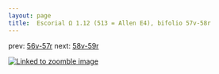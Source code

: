 ```yaml
---
layout: page
title:  Escorial Ω 1.12 (513 = Allen E4), bifolio 57v-58r
---
```


prev: [56v-57r](../56v-57r/) next: [58v-59r](../58v-59r/)



[![Linked to zoomble image](http://www.homermultitext.org/iipsrv?IIIF=/project/homer/pyramidal/deepzoom/hmt/e3bifolio/v1/E3_57v_58r.tif/full/2000,/0/default.jpg)](http://www.homermultitext.org/ict2/?urn=urn:cite2:hmt:e3bifolio.v1:E3_57v_58r)

